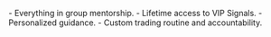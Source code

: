 \- Everything in group mentorship\.
\- Lifetime access to VIP Signals\.
\- Personalized guidance\.
\- Custom trading routine and accountability\.